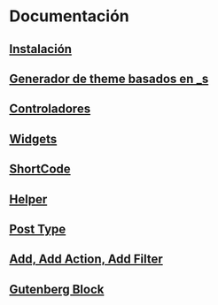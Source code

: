 # Documentación

## [Instalación](https://github.com/cehojac/antonella-framework-for-wp/tree/2.0/docs/2.0/install.md)
## [Generador de theme basados en _s](https://github.com/cehojac/antonella-framework-for-wp/tree/2.0/docs/2.0/underscores.md)
## [Controladores](https://github.com/cehojac/antonella-framework-for-wp/tree/2.0/docs/2.0/controllers.md)
## [Widgets](https://github.com/cehojac/antonella-framework-for-wp/blob/2.0/docs/2.0/widgets.md)
## [ShortCode](https://github.com/cehojac/antonella-framework-for-wp/blob/2.0/docs/2.0/shortcode.md)
## [Helper](https://github.com/cehojac/antonella-framework-for-wp/blob/2.0/docs/2.0/helper.md)
## [Post Type](https://github.com/cehojac/antonella-framework-for-wp/blob/2.0/docs/2.0/cpt.md)
## [Add, Add Action, Add Filter](https://github.com/cehojac/antonella-framework-for-wp/blob/2.0/docs/2.0/add.md)
## [Gutenberg Block](https://github.com/cehojac/antonella-framework-for-wp/blob/2.0/docs/2.0/gutenberg.md)
